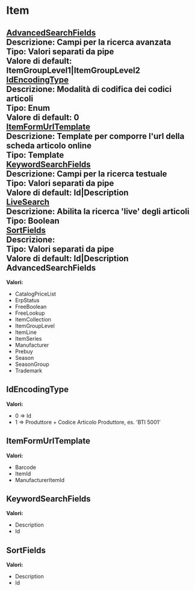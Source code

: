 # Item
[AdvancedSearchFields](#advancedsearchfields)	 
**Descrizione:** Campi per la ricerca avanzata	 
**Tipo:** Valori separati da pipe	 
**Valore di default:** ItemGroupLevel1&#124;ItemGroupLevel2	 
[IdEncodingType](#idencodingtype)	 
**Descrizione:** Modalità di codifica dei codici articoli	 
**Tipo:** Enum	 
**Valore di default:** 0	 
[ItemFormUrlTemplate](#itemformurltemplate)	 
**Descrizione:** Template per comporre l'url della scheda articolo online	 
**Tipo:** Template	 
[KeywordSearchFields](#keywordsearchfields)	 
**Descrizione:** Campi per la ricerca testuale	 
**Tipo:** Valori separati da pipe	 
**Valore di default:** Id&#124;Description	 
[LiveSearch](#livesearch)	 
**Descrizione:** Abilita la ricerca 'live' degli articoli	 
**Tipo:** Boolean	 
[SortFields](#sortfields)	 
**Descrizione:** 	 
**Tipo:** Valori separati da pipe	 
**Valore di default:** Id&#124;Description	 
AdvancedSearchFields 
-----

**Valori:**
* CatalogPriceList
* ErpStatus
* FreeBoolean
* FreeLookup
* ItemCollection
* ItemGroupLevel
* ItemLine
* ItemSeries
* Manufacturer
* Prebuy
* Season
* SeasonGroup
* Trademark

IdEncodingType 
-----

**Valori:**
* 0 => Id
* 1 => Produttore + Codice Articolo Produttore, es. 'BTI 5001'

ItemFormUrlTemplate 
-----

**Valori:**
* Barcode
* ItemId
* ManufacturerItemId

KeywordSearchFields 
-----

**Valori:**
* Description
* Id



SortFields 
-----

**Valori:**
* Description
* Id

